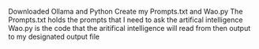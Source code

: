 Downloaded Ollama and Python 
Create my Prompts.txt and Wao.py
The Prompts.txt holds the prompts that I need to ask the artifical intelligence
Wao.py is the code that the aritifical intelligence will read from then output to my designated output file
